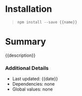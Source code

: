 # Installation
> `npm install --save {{name}}`

# Summary
{{description}}


### Additional Details
 * Last updated: {{date}}
 * Dependencies: none
 * Global values: none

